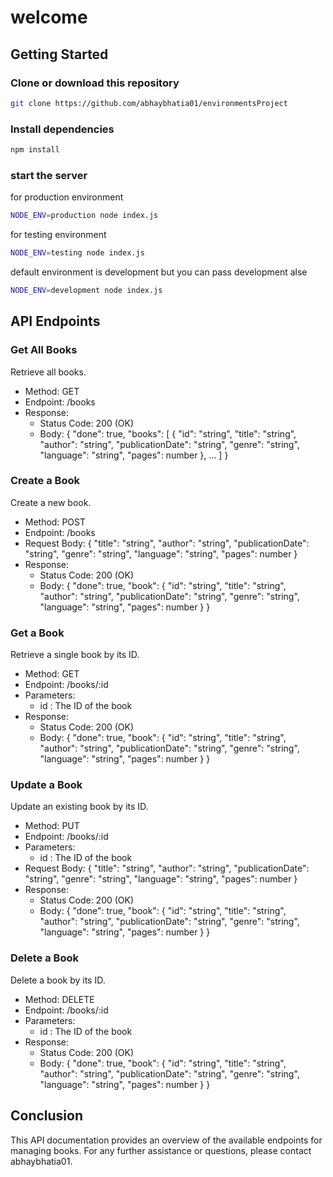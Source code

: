 # welcome
## Getting Started

### Clone or download this repository

```sh
git clone https://github.com/abhaybhatia01/environmentsProject
```

### Install dependencies

```sh
npm install
```


### start the server 
for production environment
```sh
NODE_ENV=production node index.js
```
for testing environment
```sh
NODE_ENV=testing node index.js
```
default environment is development but you can pass development alse
```sh
NODE_ENV=development node index.js
```


## API Endpoints 
 
### Get All Books 
 
Retrieve all books. 
 
- Method: GET 
- Endpoint:  /books  
- Response: 
  - Status Code: 200 (OK) 
  - Body:
{
      "done": true,
      "books": [
        {
          "id": "string",
          "title": "string",
          "author": "string",
          "publicationDate": "string",
          "genre": "string",
          "language": "string",
          "pages": number
        },
        ...
      ]
    }
### Create a Book 
 
Create a new book. 
 
- Method: POST 
- Endpoint:  /books  
- Request Body:
{
    "title": "string",
    "author": "string",
    "publicationDate": "string",
    "genre": "string",
    "language": "string",
    "pages": number
  }
- Response: 
  - Status Code: 200 (OK) 
  - Body:
{
      "done": true,
      "book": {
        "id": "string",
        "title": "string",
        "author": "string",
        "publicationDate": "string",
        "genre": "string",
        "language": "string",
        "pages": number
      }
    }
### Get a Book 
 
Retrieve a single book by its ID. 
 
- Method: GET 
- Endpoint:  /books/:id  
- Parameters: 
  -  id : The ID of the book 
- Response: 
  - Status Code: 200 (OK) 
  - Body:
{
      "done": true,
      "book": {
        "id": "string",
        "title": "string",
        "author": "string",
        "publicationDate": "string",
        "genre": "string",
        "language": "string",
        "pages": number
      }
    }
### Update a Book 
 
Update an existing book by its ID. 
 
- Method: PUT 
- Endpoint:  /books/:id  
- Parameters: 
  -  id : The ID of the book 
- Request Body:
{
    "title": "string",
    "author": "string",
    "publicationDate": "string",
    "genre": "string",
    "language": "string",
    "pages": number
  }
- Response: 
  - Status Code: 200 (OK) 
  - Body:
{
      "done": true,
      "book": {
        "id": "string",
        "title": "string",
        "author": "string",
        "publicationDate": "string",
        "genre": "string",
        "language": "string",
        "pages": number
      }
    }
### Delete a Book 
 
Delete a book by its ID. 
 
- Method: DELETE 
- Endpoint:  /books/:id  
- Parameters: 
  -  id : The ID of the book 
- Response: 
  - Status Code: 200 (OK) 
  - Body:
{
      "done": true,
      "book": {
        "id": "string",
        "title": "string",
        "author": "string",
        "publicationDate": "string",
        "genre": "string",
        "language": "string",
        "pages": number
      }
    }
## Conclusion 
 
This API documentation provides an overview of the available endpoints for managing books. 
For any further assistance or questions, please contact abhaybhatia01.
